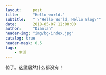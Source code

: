 ```yaml
---
layout:     post
title:      "Hello world."
subtitle:   " \"Hello World, Hello Blog\""
date:       2018-05-07 12:00:00
author:     "Dianlan"
header-img: "img/bg-index.jpg"
catalog: true
header-mask: 0.5
tags:
    - 生活
---
```


惊了。这里居然什么都没有！